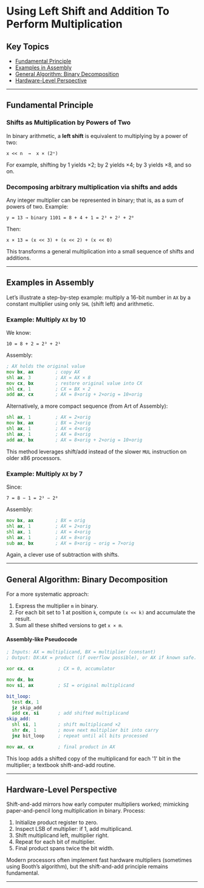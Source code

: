 # Using Left Shift and Addition To Perform Multiplication

## Key Topics

+ [Fundamental Principle](#fundamental-principle)
+ [Examples in Assembly](#examples-in-assembly)
+ [General Algorithm: Binary Decomposition](#general-algorithm-binary-decomposition)
+ [Hardware-Level Perspective](#hardware-level-perspective)

---

## Fundamental Principle

### Shifts as Multiplication by Powers of Two

In binary arithmetic, a **left shift** is equivalent to multiplying by a power of two:

```
x << n  →  x × (2ⁿ)
```

For example, shifting by 1 yields ×2; by 2 yields ×4; by 3 yields ×8, and so on.

### Decomposing arbitrary multiplication via shifts and adds

Any integer multiplier can be represented in binary; that is, as a sum of powers of two. Example:

```
y = 13 → binary 1101 = 8 + 4 + 1 = 2³ + 2² + 2⁰
```

Then:

```
x × 13 = (x << 3) + (x << 2) + (x << 0)
```

This transforms a general multiplication into a small sequence of shifts and additions.

---

## Examples in Assembly

Let’s illustrate a step-by-step example: multiply a 16-bit number in `AX` by a constant multiplier using only `SHL` (shift left) and arithmetic.

### Example: Multiply `AX` by 10

We know:

```
10 = 8 + 2 = 2³ + 2¹
```

Assembly:

```asm
; AX holds the original value
mov bx, ax        ; copy AX
shl ax, 3         ; AX = AX × 8
mov cx, bx        ; restore original value into CX
shl cx, 1         ; CX = BX × 2
add ax, cx        ; AX = 8×orig + 2×orig = 10×orig
```

Alternatively, a more compact sequence (from Art of Assembly):

```asm
shl ax, 1         ; AX = 2×orig
mov bx, ax        ; BX = 2×orig
shl ax, 1         ; AX = 4×orig
shl ax, 1         ; AX = 8×orig
add ax, bx        ; AX = 8×orig + 2×orig = 10×orig
```

This method leverages shift/add instead of the slower `MUL` instruction on older x86 processors.

### Example: Multiply `AX` by 7

Since:

```
7 = 8 − 1 = 2³ − 2⁰
```

Assembly:

```asm
mov bx, ax        ; BX = orig
shl ax, 1         ; AX = 2×orig
shl ax, 1         ; AX = 4×orig
shl ax, 1         ; AX = 8×orig
sub ax, bx        ; AX = 8×orig − orig = 7×orig
```

Again, a clever use of subtraction with shifts.

---

## General Algorithm: Binary Decomposition

For a more systematic approach:

1. Express the multiplier `m` in binary.
2. For each bit set to 1 at position `k`, compute `(x << k)` and accumulate the result.
3. Sum all these shifted versions to get `x × m`.

#### Assembly-like Pseudocode

```asm
; Inputs: AX = multiplicand, BX = multiplier (constant)
; Output: DX:AX = product (if overflow possible), or AX if known safe.

xor cx, cx         ; CX = 0, accumulator

mov dx, bx
mov si, ax         ; SI = original multiplicand

bit_loop:
  test dx, 1
  jz skip_add
  add cx, si       ; add shifted multiplicand
skip_add:
  shl si, 1        ; shift multiplicand ×2
  shr dx, 1        ; move next multiplier bit into carry
  jnz bit_loop     ; repeat until all bits processed

mov ax, cx         ; final product in AX
```

This loop adds a shifted copy of the multiplicand for each '1' bit in the multiplier; a textbook shift-and-add routine.

---

## Hardware-Level Perspective

Shift-and-add mirrors how early computer multipliers worked; mimicking paper-and-pencil long multiplication in binary. Process:

1. Initialize product register to zero.
2. Inspect LSB of multiplier: if 1, add multiplicand.
3. Shift multiplicand left, multiplier right.
4. Repeat for each bit of multiplier.
5. Final product spans twice the bit width.

Modern processors often implement fast hardware multipliers (sometimes using Booth’s algorithm), but the shift-and-add principle remains fundamental.

---
